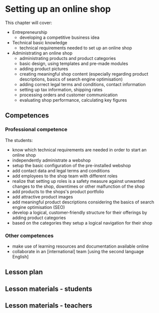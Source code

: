 # Setting up an online shop

This chapter will cover:

* Entrepreneurship
  * developing a competitive business idea
* Technical basic knowledge
  * technical requirements needed to set up an online shop
* Administrating an online shop
  * administrating products and product categories
  * basic design, using templates and pre-made modules
  * adding product pictures
  * creating meaningful shop content \(especially regarding product descriptions, basics of search engine optimisation\)
  * adding correct legal terms and conditions, contact information
  * setting up tax information, shipping rates
  * processing orders and customer communication
  * evaluating shop performance, calculating key figures

## Competences

### Professional competence

The students:

* know which technical requirements are needed in order to start an online shop
* independently administrate a webshop
* setup the basic configuration of the pre-installed webshop 
* add contact data and legal terms and conditions
* add employees to the shop team with different roles
* realize that setting up roles is a safety measure against unwanted changes to the shop, downtimes or other malfunction of the shop
* add products to the shops's product portfolio
* add attractive product images
* add meaningful product descriptions considering the basics of search engine optimisation \(SEO\)
* develop a logical, customer-friendly structure for their offerings by adding product categories
* based on the categories they setup a logical navigation for their shop

### Other competences

* make use of learning resources and documentation available online
* collaborate in an \[international\] team \[using the second language English\]

## Lesson plan

## Lesson materials - students

## Lesson materials - teachers



